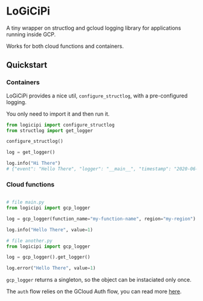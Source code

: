 
# LoGiCiPi

A tiny wrapper on structlog and gcloud logging library for applications running inside GCP.

Works for both cloud functions and containers.

## Quickstart

### Containers

LoGiCiPi provides a nice util, `configure_structlog`, with a pre-configured logging.

You only need to import it and then run it.

```python
from logicipi import configure_structlog
from structlog import get_logger

configure_structlog()

log = get_logger()

log.info("Hi There")
# {"event": "Hello There", "logger": "__main__", "timestamp": "2020-06-09T13:24:43.481664Z", "severity": "info"}
```

### Cloud functions

```python

# file main.py
from logicipi import gcp_logger

log = gcp_logger(function_name="my-function-name", region="my-region").get_logger()

log.info("Hello There", value=1)

# file another.py
from logicipi import gcp_logger

log = gcp_logger().get_logger()

log.error("Hello There", value=1)
```

`gcp_logger` returns a singleton, so the object can be instaciated only once.

The `auth` flow relies on the GCloud Auth flow, you can read more [here](https://googleapis.dev/python/google-api-core/latest/auth.html).

